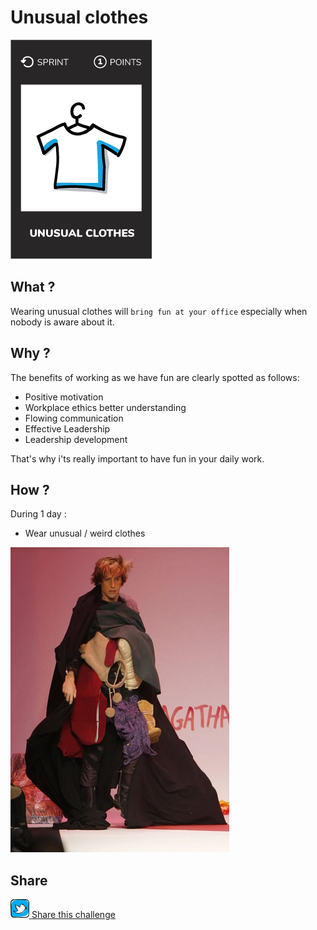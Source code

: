 # Unusual clothes
![Wear unusual clothes](images/unusual-clothes.png)  

## What ?
Wearing unusual clothes will `bring fun at your office` especially when nobody is aware about it. 

## Why ?
The benefits of working as we have fun are clearly spotted as follows:
* Positive motivation
* Workplace ethics better understanding
* Flowing communication
* Effective Leadership
* Leadership development  

That's why i'ts really important to have fun in your daily work.

## How ?
During 1 day :
* Wear unusual / weird clothes

![Unusual clothes](images/unusual-clothes1.jpg)

## Share
![Share](../images/twitter.png)[ Share this challenge](https://twitter.com/home?status=I%20have%20just%20completed%20the%20Unusual%20clothes%20%23craft_challenges%20from%20%40agilepartner%20http://tiny.cc/p7v5vy)